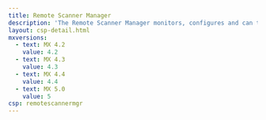 ```yaml
---
title: Remote Scanner Manager
description: 'The Remote Scanner Manager monitors, configures and can trigger firmware updates on RSM-capable Bluetooth scanners.'
layout: csp-detail.html
mxversions:
  - text: MX 4.2
    value: 4.2
  - text: MX 4.3
    value: 4.3
  - text: MX 4.4
    value: 4.4
  - text: MX 5.0
    value: 5
csp: remotescannermgr
---
```


